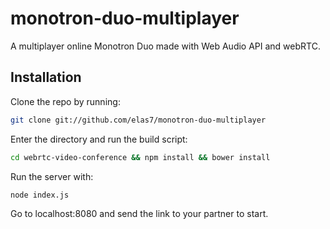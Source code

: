 monotron-duo-multiplayer
===========

A multiplayer online Monotron Duo made with Web Audio API and webRTC.

Installation
----------------------------

Clone the repo by running:

```bash
git clone git://github.com/elas7/monotron-duo-multiplayer
```

Enter the directory and run the build script:
```bash
cd webrtc-video-conference && npm install && bower install
```

Run the server with:
```bash
node index.js
```

Go to localhost:8080 and send the link to your partner to start.
